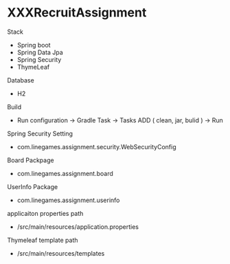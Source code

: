 # XXXRecruitAssignment

Stack
  - Spring boot 
  - Spring Data Jpa 
  - Spring Security
  - ThymeLeaf
  
Database
  - H2
  
Build
  - Run configuration -> Gradle Task -> Tasks ADD ( clean, jar, bulid ) -> Run
 
Spring Security Setting
 - com.linegames.assignment.security.WebSecurityConfig
 
Board Packpage
  - com.linegames.assignment.board
  
UserInfo Package
  - com.linegames.assignment.userinfo
  
applicaiton properties path
  - /src/main/resources/application.properties
  
Thymeleaf template path
  - /src/main/resources/templates

